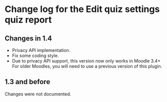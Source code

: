 # Change log for the Edit quiz settings quiz report


## Changes in 1.4

* Privacy API implementation.
* Fix some coding style.
* Due to privacy API support, this version now only works in Moodle 3.4+
  For older Moodles, you will need to use a previous version of this plugin.


## 1.3 and before

Changes were not documented.
